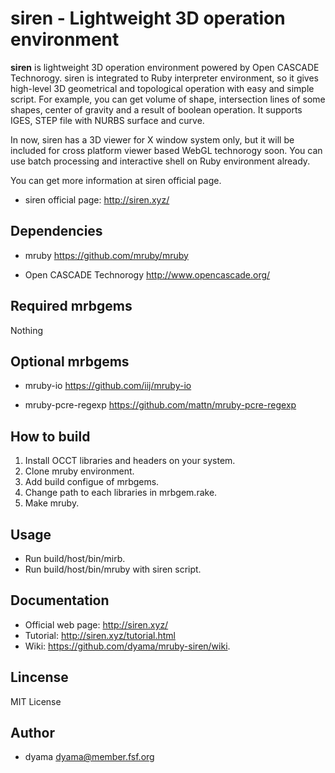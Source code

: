 siren - Lightweight 3D operation environment
=====================================

**siren** is lightweight 3D operation environment powered by Open CASCADE Technorogy. siren is integrated to Ruby interpreter environment, so it gives high-level 3D geometrical and topological operation with easy and simple script.
For example, you can get volume of shape, intersection lines of some shapes, center of gravity and a result of boolean operation. It supports IGES, STEP file with NURBS surface and curve.

In now, siren has a 3D viewer for X window system only, but it will be included for cross platform viewer based WebGL technorogy soon. You can use batch processing and interactive shell on Ruby environment already.

You can get more information at siren official page.

* siren official page: http://siren.xyz/

Dependencies
------------

* mruby
https://github.com/mruby/mruby

* Open CASCADE Technorogy
http://www.opencascade.org/

Required mrbgems
----------------

Nothing

Optional mrbgems
----------------

* mruby-io
https://github.com/iij/mruby-io

* mruby-pcre-regexp
https://github.com/mattn/mruby-pcre-regexp

How to build
------------
1. Install OCCT libraries and headers on your system.
2. Clone mruby environment.
3. Add build configue of mrbgems.
4. Change path to each libraries in mrbgem.rake.
5. Make mruby.

Usage
-----
* Run build/host/bin/mirb.
* Run build/host/bin/mruby with siren script.

Documentation
-------------

* Official web page: http://siren.xyz/
* Tutorial: http://siren.xyz/tutorial.html
* Wiki: https://github.com/dyama/mruby-siren/wiki.

Lincense
--------
MIT License

Author
------
* dyama <dyama@member.fsf.org>

